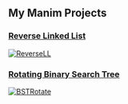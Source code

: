 ## My Manim Projects

### [Reverse Linked List](https://github.com/MeshanKhosla/Manim-Animations/blob/main/Animations/ReverseLL.py)
[![ReverseLL](https://i.gyazo.com/26caf182a24421670d97cb8b3acad531.png)](https://drive.google.com/file/d/15hx12gnBscQm90IDW-g2AfgFNO-lWR8s/view?usp=sharing "Reverse LL")

### [Rotating Binary Search Tree](https://github.com/MeshanKhosla/Manim-Animations/blob/main/Animations/BSTRotate.py)
[![BSTRotate](https://i.gyazo.com/827603b3c05525d8cf560d895de241e0.png)](https://drive.google.com/file/d/1b6GFl3e9ieDpNG52hOrmQHAQzwKJlRll/view?usp=sharing "BST Rotate")